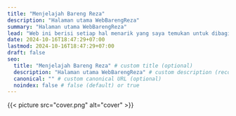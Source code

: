 ```yaml
---
title: "Menjelajah Bareng Reza"
description: "Halaman utama WebBarengReza"
summary: "Halaman utama WebBarengReza"
lead: "Web ini berisi setiap hal menarik yang saya temukan untuk dibagikan kepada pembaca."
date: 2024-10-16T18:47:29+07:00
lastmod: 2024-10-16T18:47:29+07:00
draft: false
seo:
  title: "Menjelajah Bareng Reza" # custom title (optional)
  description: "Halaman utama WebBarengReza" # custom description (recommended)
  canonical: "" # custom canonical URL (optional)
  noindex: false # false (default) or true
---
```

{{< picture src="cover.png" alt="cover" >}}
